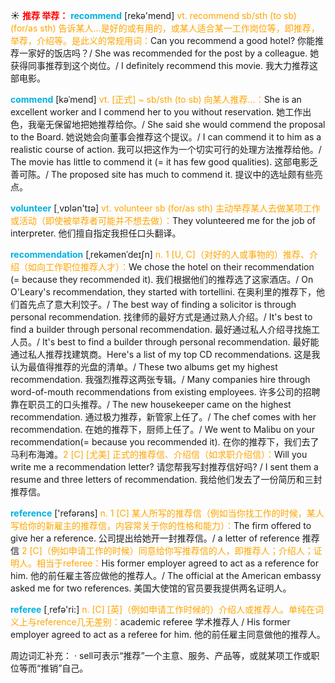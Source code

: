 ☀ <font color="red">**推荐 举荐：**</font>
<font color="sky blue">**recommend**</font> [rekə'mend] 
<font color="orange">vt. recommend sb/sth (to sb) (for/as sth) 告诉某人…是好的或有用的，或某人适合某一工作岗位等，即推荐，举荐，介绍等。是此义的常规用词：</font>Can you recommend a good hotel? 你能推荐一家好的饭店吗？/ She was recommended for the post by a colleague. 她获得同事推荐到这个岗位。/ I definitely recommend this movie. 我大力推荐这部电影。
           
<font color="sky blue">**commend**</font> [kəˈmend]
<font color="orange">vt. [正式] ~ sb/sth (to sb) 向某人推荐…：</font>She is an excellent worker and I commend her to you without reservation. 她工作出色，我毫无保留地把她推荐给你。/ She said she would commend the proposal to the Board. 她说她会向董事会推荐这个提议。/ I can commend it to him as a realistic course of action. 我可以把这作为一个切实可行的处理方法推荐给他。/ The movie has little to commend it (= it has few good qualities). 这部电影乏善可陈。/ The proposed site has much to commend it. 提议中的选址颇有些亮点。

<font color="sky blue">**volunteer**</font> [͵vɒlən'tɪə] 
<font color="orange">vt. volunteer sb (for/as sth) 主动举荐某人去做某项工作或活动（即使被举荐者可能并不想去做）：</font>They volunteered me for the job of interpreter. 他们擅自指定我担任口头翻译。
           
<font color="sky blue">**recommendation**</font> [ˌrekəmenˈdeɪʃn]
<font color="orange">n. 1 [U, C]（对好的人或事物的）推荐、介绍（如向工作职位推荐人才）：</font>We chose the hotel on their recommendation (= because they recommended it). 我们根据他们的推荐选了这家酒店。/ On O'Leary's recommendation, they started with tortellini. 在奥利里的推荐下，他们首先点了意大利饺子。/ The best way of finding a solicitor is through personal recommendation. 找律师的最好方式是通过熟人介绍。/ It's best to find a builder through personal recommendation. 最好通过私人介绍寻找施工人员。/ It's best to find a builder through personal recommendation. 最好能通过私人推荐找建筑商。Here's a list of my top CD recommendations. 这是我认为最值得推荐的光盘的清单。/ These two albums get my highest recommendation. 我强烈推荐这两张专辑。/ Many companies hire through word-of-mouth recommendations from existing employees. 许多公司的招聘靠在职员工的口头推荐。/ The new housekeeper came on the highest recommendation. 通过极力推荐，新管家上任了。/ The chef comes with her recommendation. 在她的推荐下，厨师上任了。/ We went to Malibu on your recommendation(= because you recommended it). 在你的推荐下，我们去了马利布海滩。<font color="orange">2 [C] [尤美] 正式的推荐信、介绍信（如求职介绍信）：</font>Will you write me a recommendation letter? 请您帮我写封推荐信好吗? / I sent them a resume and three letters of recommendation. 我给他们发去了一份简历和三封推荐信。

<font color="sky blue">**reference**</font> ['refərəns] 
<font color="orange">n. 1 [C] 某人所写的推荐信（例如当你找工作的时候，某人写给你的新雇主的推荐信，内容常关于你的性格和能力）：</font>The firm offered to give her a reference. 公司提出给她开一封推荐信。/ a letter of reference 推荐信 <font color="orange">2 [C]（例如申请工作的时候）同意给你写推荐信的人，即推荐人；介绍人；证明人。相当于referee：</font>His former employer agreed to act as a reference for him. 他的前任雇主答应做他的推荐人。/ The official at the American embassy asked me for two references. 美国大使馆的官员要我提供两名证明人。

<font color="sky blue">**referee**</font> [͵refə'ri:] 
<font color="orange">n. [C] [英]（例如申请工作时候的）介绍人或推荐人。单纯在词义上与reference几无差别：</font>academic referee 学术推荐人 / His former employer agreed to act as a referee for him. 他的前任雇主同意做他的推荐人。

周边词汇补充：
· sell可表示“推荐”一个主意、服务、产品等，或就某项工作或职位等而“推销”自己。
